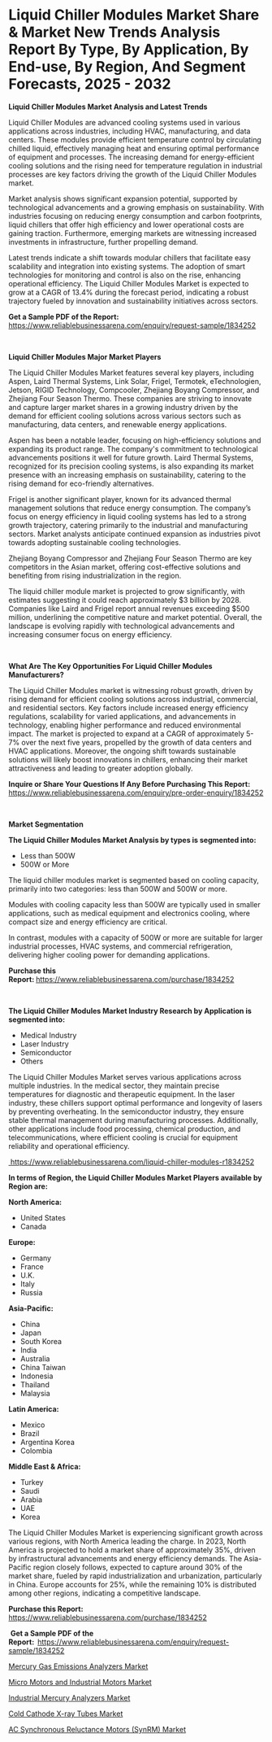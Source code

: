 <p><h1>Liquid Chiller Modules Market Share & Market New Trends Analysis Report By Type, By Application, By End-use, By Region, And Segment Forecasts, 2025 - 2032</h1></p><p><strong>Liquid Chiller Modules Market Analysis and Latest Trends</strong></p>
<p><p>Liquid Chiller Modules are advanced cooling systems used in various applications across industries, including HVAC, manufacturing, and data centers. These modules provide efficient temperature control by circulating chilled liquid, effectively managing heat and ensuring optimal performance of equipment and processes. The increasing demand for energy-efficient cooling solutions and the rising need for temperature regulation in industrial processes are key factors driving the growth of the Liquid Chiller Modules market.</p><p>Market analysis shows significant expansion potential, supported by technological advancements and a growing emphasis on sustainability. With industries focusing on reducing energy consumption and carbon footprints, liquid chillers that offer high efficiency and lower operational costs are gaining traction. Furthermore, emerging markets are witnessing increased investments in infrastructure, further propelling demand.</p><p>Latest trends indicate a shift towards modular chillers that facilitate easy scalability and integration into existing systems. The adoption of smart technologies for monitoring and control is also on the rise, enhancing operational efficiency. The Liquid Chiller Modules Market is expected to grow at a CAGR of 13.4% during the forecast period, indicating a robust trajectory fueled by innovation and sustainability initiatives across sectors.</p></p>
<p><strong>Get a Sample PDF of the Report:&nbsp;</strong> <a href="https://www.reliablebusinessarena.com/enquiry/request-sample/1834252?utm_campaign=2187&utm_medium=2&utm_source=Github&utm_content=ia&utm_term=12042025&utm_id=liquid-chiller-modules">https://www.reliablebusinessarena.com/enquiry/request-sample/1834252</a></p>
<p>&nbsp;</p>
<p><strong>Liquid Chiller Modules Major Market Players</strong></p>
<p><p>The Liquid Chiller Modules Market features several key players, including Aspen, Laird Thermal Systems, Link Solar, Frigel, Termotek, eTechnologien, Jetson, RIGID Technology, Compcooler, Zhejiang Boyang Compressor, and Zhejiang Four Season Thermo. These companies are striving to innovate and capture larger market shares in a growing industry driven by the demand for efficient cooling solutions across various sectors such as manufacturing, data centers, and renewable energy applications.</p><p>Aspen has been a notable leader, focusing on high-efficiency solutions and expanding its product range. The company's commitment to technological advancements positions it well for future growth. Laird Thermal Systems, recognized for its precision cooling systems, is also expanding its market presence with an increasing emphasis on sustainability, catering to the rising demand for eco-friendly alternatives.</p><p>Frigel is another significant player, known for its advanced thermal management solutions that reduce energy consumption. The company’s focus on energy efficiency in liquid cooling systems has led to a strong growth trajectory, catering primarily to the industrial and manufacturing sectors. Market analysts anticipate continued expansion as industries pivot towards adopting sustainable cooling technologies.</p><p>Zhejiang Boyang Compressor and Zhejiang Four Season Thermo are key competitors in the Asian market, offering cost-effective solutions and benefiting from rising industrialization in the region. </p><p>The liquid chiller module market is projected to grow significantly, with estimates suggesting it could reach approximately $3 billion by 2028. Companies like Laird and Frigel report annual revenues exceeding $500 million, underlining the competitive nature and market potential. Overall, the landscape is evolving rapidly with technological advancements and increasing consumer focus on energy efficiency.</p></p>
<p>&nbsp;</p>
<p><strong>What Are The Key Opportunities For Liquid Chiller Modules Manufacturers?</strong></p>
<p><p>The Liquid Chiller Modules market is witnessing robust growth, driven by rising demand for efficient cooling solutions across industrial, commercial, and residential sectors. Key factors include increased energy efficiency regulations, scalability for varied applications, and advancements in technology, enabling higher performance and reduced environmental impact. The market is projected to expand at a CAGR of approximately 5-7% over the next five years, propelled by the growth of data centers and HVAC applications. Moreover, the ongoing shift towards sustainable solutions will likely boost innovations in chillers, enhancing their market attractiveness and leading to greater adoption globally.</p></p>
<p><strong>Inquire or Share Your Questions If Any Before Purchasing This Report:</strong> <a href="https://www.reliablebusinessarena.com/enquiry/pre-order-enquiry/1834252?utm_campaign=2187&utm_medium=2&utm_source=Github&utm_content=ia&utm_term=12042025&utm_id=liquid-chiller-modules">https://www.reliablebusinessarena.com/enquiry/pre-order-enquiry/1834252</a></p>
<p>&nbsp;</p>
<p><strong>Market Segmentation</strong></p>
<p><strong>The Liquid Chiller Modules Market Analysis by types is segmented into:</strong></p>
<p><ul><li>Less than 500W</li><li>500W or More</li></ul></p>
<p><p>The liquid chiller modules market is segmented based on cooling capacity, primarily into two categories: less than 500W and 500W or more. </p><p>Modules with cooling capacity less than 500W are typically used in smaller applications, such as medical equipment and electronics cooling, where compact size and energy efficiency are critical. </p><p>In contrast, modules with a capacity of 500W or more are suitable for larger industrial processes, HVAC systems, and commercial refrigeration, delivering higher cooling power for demanding applications.</p></p>
<p><strong>Purchase this Report:&nbsp;</strong><a href="https://www.reliablebusinessarena.com/purchase/1834252?utm_campaign=2187&utm_medium=2&utm_source=Github&utm_content=ia&utm_term=12042025&utm_id=liquid-chiller-modules">https://www.reliablebusinessarena.com/purchase/1834252</a></p>
<p>&nbsp;</p>
<p><strong>The Liquid Chiller Modules Market Industry Research by Application is segmented into:</strong></p>
<p><ul><li>Medical Industry</li><li>Laser Industry</li><li>Semiconductor</li><li>Others</li></ul></p>
<p><p>The Liquid Chiller Modules Market serves various applications across multiple industries. In the medical sector, they maintain precise temperatures for diagnostic and therapeutic equipment. In the laser industry, these chillers support optimal performance and longevity of lasers by preventing overheating. In the semiconductor industry, they ensure stable thermal management during manufacturing processes. Additionally, other applications include food processing, chemical production, and telecommunications, where efficient cooling is crucial for equipment reliability and operational efficiency.</p></p>
<p><a href="https://www.reliablebusinessarena.com/liquid-chiller-modules-r1834252?utm_campaign=2187&utm_medium=2&utm_source=Github&utm_content=ia&utm_term=12042025&utm_id=liquid-chiller-modules">&nbsp;https://www.reliablebusinessarena.com/liquid-chiller-modules-r1834252</a></p>
<p><strong>In terms of Region, the Liquid Chiller Modules Market Players available by Region are:</strong></p>
<p>
    <p> <strong> North America: </strong>
        <ul>
            <li>United States</li>
            <li>Canada</li>
        </ul>
        </p> 
    <p> <strong> Europe: </strong>
        <ul>
            <li>Germany</li>
            <li>France</li>
            <li>U.K.</li>
            <li>Italy</li>
            <li>Russia</li>
        </ul>
        </p> 
    <p> <strong> Asia-Pacific: </strong>
        <ul>
            <li>China</li>
            <li>Japan</li>
            <li>South Korea</li>
            <li>India</li>
            <li>Australia</li>
            <li>China Taiwan</li>
            <li>Indonesia</li>
            <li>Thailand</li>
            <li>Malaysia</li>
        </ul>
        </p> 
    <p> <strong> Latin America: </strong>
        <ul>
            <li>Mexico</li>
            <li>Brazil</li>
            <li>Argentina Korea</li>
            <li>Colombia</li>
        </ul>
        </p> 
    <p> <strong> Middle East & Africa: </strong>
        <ul>
            <li>Turkey</li>
            <li>Saudi</li>
            <li>Arabia</li>
            <li>UAE</li>
            <li>Korea</li>
        </ul>
    </p>
    </p>
<p><p>The Liquid Chiller Modules Market is experiencing significant growth across various regions, with North America leading the charge. In 2023, North America is projected to hold a market share of approximately 35%, driven by infrastructural advancements and energy efficiency demands. The Asia-Pacific region closely follows, expected to capture around 30% of the market share, fueled by rapid industrialization and urbanization, particularly in China. Europe accounts for 25%, while the remaining 10% is distributed among other regions, indicating a competitive landscape.</p></p>
<p><strong>Purchase this Report: </strong><a href="https://www.reliablebusinessarena.com/purchase/1834252?utm_campaign=2187&utm_medium=2&utm_source=Github&utm_content=ia&utm_term=12042025&utm_id=liquid-chiller-modules">https://www.reliablebusinessarena.com/purchase/1834252</a></p>
<p>&nbsp;<strong>Get a Sample PDF of the Report:&nbsp;&nbsp;</strong><a href="https://www.reliablebusinessarena.com/enquiry/request-sample/1834252?utm_campaign=2187&utm_medium=2&utm_source=Github&utm_content=ia&utm_term=12042025&utm_id=liquid-chiller-modules">https://www.reliablebusinessarena.com/enquiry/request-sample/1834252</a></p>
<p><strong></strong></p>
<p><p><a href="https://github.com/voigttyagi/Market-Research-Report-List-1/blob/main/mercury-gas-emissions-analyzers-market.md?utm_campaign=2187&utm_medium=2&utm_source=Github&utm_content=ia&utm_term=12042025&utm_id=liquid-chiller-modules">Mercury Gas Emissions Analyzers Market</a></p><p><a href="https://github.com/jenithschijf/Market-Research-Report-List-1/blob/main/micro-motors-and-industrial-motors-market.md?utm_campaign=2187&utm_medium=2&utm_source=Github&utm_content=ia&utm_term=12042025&utm_id=liquid-chiller-modules">Micro Motors and Industrial Motors Market</a></p><p><a href="https://github.com/daphnyvashdi/Market-Research-Report-List-1/blob/main/industrial-mercury-analyzers-market.md?utm_campaign=2187&utm_medium=2&utm_source=Github&utm_content=ia&utm_term=12042025&utm_id=liquid-chiller-modules">Industrial Mercury Analyzers Market</a></p><p><a href="https://github.com/ijffseandy/Market-Research-Report-List-1/blob/main/cold-cathode-x-ray-tubes-market.md?utm_campaign=2187&utm_medium=2&utm_source=Github&utm_content=ia&utm_term=12042025&utm_id=liquid-chiller-modules">Cold Cathode X-ray Tubes Market</a></p><p><a href="https://github.com/saroarmaicky/Market-Research-Report-List-1/blob/main/ac-synchronous-reluctance-motors-synrm-market.md?utm_campaign=2187&utm_medium=2&utm_source=Github&utm_content=ia&utm_term=12042025&utm_id=liquid-chiller-modules">AC Synchronous Reluctance Motors (SynRM) Market</a></p></p>